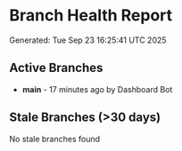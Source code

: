 # Branch Health Report
Generated: Tue Sep 23 16:25:41 UTC 2025

## Active Branches
- **main** - 17 minutes ago by Dashboard Bot

## Stale Branches (>30 days)
No stale branches found
